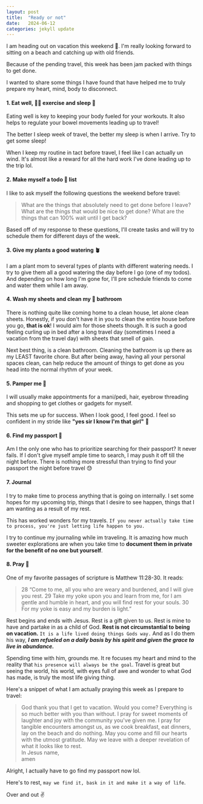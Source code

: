 ```yaml
---
layout: post
title:  "Ready or not"
date:   2024-06-12
categories: jekyll update
---
```



I am heading out on vacation this weekend :raised_hands:. I'm really looking forward to sitting on a beach and catching up with old friends. 

Because of the pending travel, this week has been jam packed with things to get done.

I wanted to share some things I have found that have helped me to truly prepare my heart, mind, body to disconnect. 

#### 1. Eat well, :weight_lifting_woman: exercise and sleep :sleeping_bed:

Eating well is key to keeping your body fueled for your workouts. It also helps to regulate your bowel movements leading up to travel! 

The better I sleep week of travel, the better my sleep is when I arrive. Try to get some sleep!

When I keep my routine in tact before travel, I feel like I can actually un wind. It's almost like  a reward for all the hard work I've done leading up to the trip lol.

#### 2. Make myself a todo :scroll: list 

I like to ask myself the following questions the weekend before travel: 

>What are the things that absolutely need to get done before I leave? What are the things that would be nice to get done? What are the things that can 100% wait until I get back? 

Based off of my response to these questions, I'll create tasks and will try to schedule them for different days of the week.

#### 3. Give my plants a good watering :potted_plant:

I am a plant mom to several types of plants with different watering needs. I try to give them all a good watering the day before I go (one of my todos). And depending on how long I'm gone for, I'll pre schedule friends to come and water them while I am away.

#### 4. Wash my sheets and clean my :bath: bathroom

There is nothing quite like coming home to a clean house, let alone clean sheets. Honestly, if you don't have it in you to clean the entire house before you go, **that is ok**! I would aim for those sheets though. It is such a good feeling curling up in bed after a long travel day (sometimes I need a vacation from the travel day) with sheets that smell of gain.

Next best thing, is a clean bathroom. Cleaning the bathroom is up there as my LEAST favorite chore. But after being away, having all your personal spaces clean, can help reduce the amount of things to get done as you head into the normal rhythm of your week. 

#### 5. Pamper me :nail_care:

I will usually make appointments for a mani/pedi, hair, eyebrow threading and shopping to get clothes or gadgets for myself. 

This sets me up for success. When I look good, I feel good. I feel so confident in my stride like **"yes sir I know I'm that girl"** :clap:

#### 6. Find my passport :open_book:

Am I the only one who has to prioritize searching for their passport? It never fails. If I don't give myself ample time to search, I may push it off till the night before. There is nothing more stressful than trying to find your passport the night before travel :sweat:

#### 7. Journal 

I try to make time to process anything that is going on internally. I set some hopes for my upcoming trip, things that I desire to see happen, things that I am wanting as a result of my rest.

This has worked wonders for my travels. `If you never actually take time to process, you're just letting life happen to you. `

I try to continue my journaling while im traveling. It is amazing how much sweeter explorations are when you take time to **document them in private for the benefit of no one but yourself**. 

#### 8. **Pray** :pray:

One of my favorite passages of scripture is Matthew 11:28-30. It reads:

>28 “Come to me, all you who are weary and burdened, and I will give you rest. 29 Take my yoke upon you and learn from me, for I am gentle and humble in heart, and you will find rest for your souls. 30 For my yoke is easy and my burden is light.”

Rest begins and ends with Jesus. Rest is a gift given to us. Rest is mine to have and partake in as a child of God. **Rest is not circumstantial to being on vacation.** `It is a life lived doing things Gods way.` And as I do them his way, ***I am refueled on a daily basis by his spirit and given the grace to live in abundance.***

Spending time with him, grounds me. It re focuses my heart and mind to the reality that `his presence will always be the goal`. Travel is great but seeing the world, his world, with eyes full of awe and wonder to what God has made, is truly the most life giving thing. 


Here's a snippet of what I am actually praying this week as I prepare to travel: 

> God thank you that I get to vacation. Would you come? Everything is so much better with you than without. I pray for sweet moments of laughter and joy with the community you've given me. I pray for tangible encounters amongst us, as we cook breakfast, eat dinners, lay on the beach and do nothing. May you come and fill our hearts with the utmost gratitude. May we leave with a deeper revelation of what it looks like to rest. <br>In Jesus name,<br>amen


Alright, I actually have to go find my passport now lol. 

Here's to rest, `may we find it, bask in it and make it a way of life`.


Over and out :v: